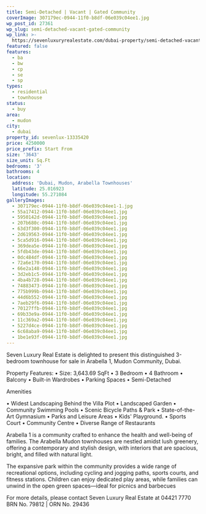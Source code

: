 ```yaml
---
title: Semi-Detached | Vacant | Gated Community
coverImage: 307179ec-0944-11f0-b8df-06e039c04ee1.jpg
wp_post_id: 27361
wp_slug: semi-detached-vacant-gated-community
wp_link: >-
  https://sevenluxuryrealestate.com/dubai-property/semi-detached-vacant-gated-community/
featured: false
features:
  - ba
  - bw
  - cp
  - se
  - sp
types:
  - residential
  - townhouse
status:
  - buy
area:
  - mudon
city:
  - dubai
property_id: sevenlux-13335420
price: 4250000
price_prefix: Start From
size: '3643'
size_unit: Sq.Ft
bedrooms: '3'
bathrooms: 4
location:
  address: 'Dubai, Mudon, Arabella Townhouses'
  latitude: 25.016923
  longitude: 55.271084
galleryImages:
  - 307179ec-0944-11f0-b8df-06e039c04ee1-1.jpg
  - 55a17412-0944-11f0-b8df-06e039c04ee1.jpg
  - 5950142d-0944-11f0-b8df-06e039c04ee1.jpg
  - 207b680c-0944-11f0-b8df-06e039c04ee1.jpg
  - 63d3f300-0944-11f0-b8df-06e039c04ee1.jpg
  - 2d619563-0944-11f0-b8df-06e039c04ee1.jpg
  - 5ca5d916-0944-11f0-b8df-06e039c04ee1.jpg
  - 369dea5e-0944-11f0-b8df-06e039c04ee1.jpg
  - 5fdb43de-0944-11f0-b8df-06e039c04ee1.jpg
  - 0dc484df-0944-11f0-b8df-06e039c04ee1.jpg
  - 72a6e170-0944-11f0-b8df-06e039c04ee1.jpg
  - 66e2a148-0944-11f0-b8df-06e039c04ee1.jpg
  - 3d2eb1c5-0944-11f0-b8df-06e039c04ee1.jpg
  - 4ba4b728-0944-11f0-b8df-06e039c04ee1.jpg
  - 74883473-0944-11f0-b8df-06e039c04ee1.jpg
  - 775b999b-0944-11f0-b8df-06e039c04ee1.jpg
  - 44d6b552-0944-11f0-b8df-06e039c04ee1.jpg
  - 7aeb29f6-0944-11f0-b8df-06e039c04ee1.jpg
  - 70127ffb-0944-11f0-b8df-06e039c04ee1.jpg
  - 69b33e9a-0944-11f0-b8df-06e039c04ee1.jpg
  - 11c369a2-0944-11f0-b8df-06e039c04ee1.jpg
  - 5227d4ce-0944-11f0-b8df-06e039c04ee1.jpg
  - 6c68aba9-0944-11f0-b8df-06e039c04ee1.jpg
  - 1be1e93f-0944-11f0-b8df-06e039c04ee1.jpg
---
```


Seven Luxury Real Estate is delighted to present this distinguished 3-bedroom townhouse for sale in Arabella 1, Mudon Community, Dubai.

Property Features: • Size: 3,643.69 SqFt • 3 Bedroom • 4 Bathroom • Balcony • Built-in Wardrobes • Parking Spaces • Semi-Detached

Amenities

• Widest Landscaping Behind the Villa Plot • Landscaped Garden • Community Swimming Pools • Scenic Bicycle Paths & Park • State-of-the-Art Gymnasium • Parks and Leisure Areas • Kids' Playground. • Sports Court • Community Centre • Diverse Range of Restaurants

Arabella 1 is a community crafted to enhance the health and well-being of families. The Arabella Mudon townhouses are nestled amidst lush greenery, offering a contemporary and stylish design, with interiors that are spacious, bright, and filled with natural light.

The expansive park within the community provides a wide range of recreational options, including cycling and jogging paths, sports courts, and fitness stations. Children can enjoy dedicated play areas, while families can unwind in the open green spaces—ideal for picnics and barbecues

For more details, please contact Seven Luxury Real Estate at 04421 7770 BRN No. 79812 | ORN No. 29436
